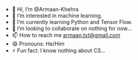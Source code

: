 - 👋 Hi, I’m @Armaan-Khehra
- 👀 I’m interested in machine learning.
- 🌱 I’m currently learning Python and Tensor Flow.
- 💞️ I’m looking to collaborate on nothing for now...
- 📫 How to reach me armaan.txt@gmail.com
- 😄 Pronouns: He/Him
- ⚡ Fun fact: I know nothing about CS...

<!---
Armaan-Khehra/Armaan-Khehra is a ✨ special ✨ repository because its `README.md` (this file) appears on your GitHub profile.
You can click the Preview link to take a look at your changes.
--->
